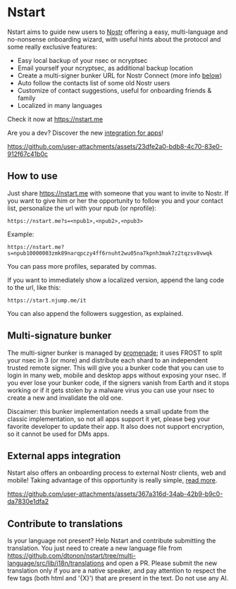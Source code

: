 # Nstart

Nstart aims to guide new users to [Nostr](https://njump.me) offering a easy, multi-language and no-nonsense onboarding wizard, with useful hints about the protocol and some really exclusive features:

- Easy local backup of your nsec or ncryptsec
- Email yourself your ncryptsec, as additional backup location
- Create a multi-signer bunker URL for Nostr Connect (more info [below](#multi-signature-bunker))
- Auto follow the contacts list of some old Nostr users
- Customize of contact suggestions, useful for onboarding friends & family
- Localized in many languages

Check it now at https://nstart.me

Are you a dev? Discover the new [integration for apps](APPS-INTEGRATION.md)!

https://github.com/user-attachments/assets/23dfe2a0-bdb8-4c70-83e0-912f67c41b0c

## How to use

Just share https://nstart.me with someone that you want to invite to Nostr.
If you want to give him or her the opportunity to follow you and your contact list, personalize the url with your npub (or nprofile):

```
https://nstart.me?s=<npub1>,<npub2>,<npub3>
```

Example:

```
https://nstart.me?s=npub10000003zmk89narqpczy4ff6rnuht2wu05na7kpnh3mak7z2tqzsv8vwqk
```

You can pass more profiles, separated by commas.

If you want to immediately show a localized version, append the lang code to the url, like this:

```
https://start.njump.me/it
```

You can also append the followers suggestion, as explained.

## Multi-signature bunker

The multi-signer bunker is managed by [promenade](https://git.fiatjaf.com/promenade); it uses FROST to split your nsec in 3 (or more) and distribute each shard to an independent trusted remote signer. This will give you a bunker code that you can use to login in many web, mobile and desktop apps without exposing your nsec. If you ever lose your bunker code, if the signers vanish from Earth and it stops working or if it gets stolen by a malware virus you can use your nsec to create a new and invalidate the old one.

Discaimer: this bunker implementation needs a small update from the classic implementation, so not all apps support it yet, please beg your favorite developer to update their app. It also does not support encryption, so it cannot be used for DMs apps.

## External apps integration

Nstart also offers an onboarding process to external Nostr clients, web and mobile! Taking advantage of this opportunity is really simple, [read more](APPS-INTEGRATION.md).

https://github.com/user-attachments/assets/367a316d-34ab-42b9-b9c0-da7830e1dfa2

## Contribute to translations

Is your language not present? Help Nstart and contribute submitting the translation. You just need to create a new language file from https://github.com/dtonon/nstart/tree/multi-language/src/lib/i18n/translations and open a PR.
Please submit the new translation only if you are a native speaker, and pay attention to respect the few tags (both html and '{X}') that are present in the text. Do not use any AI.
